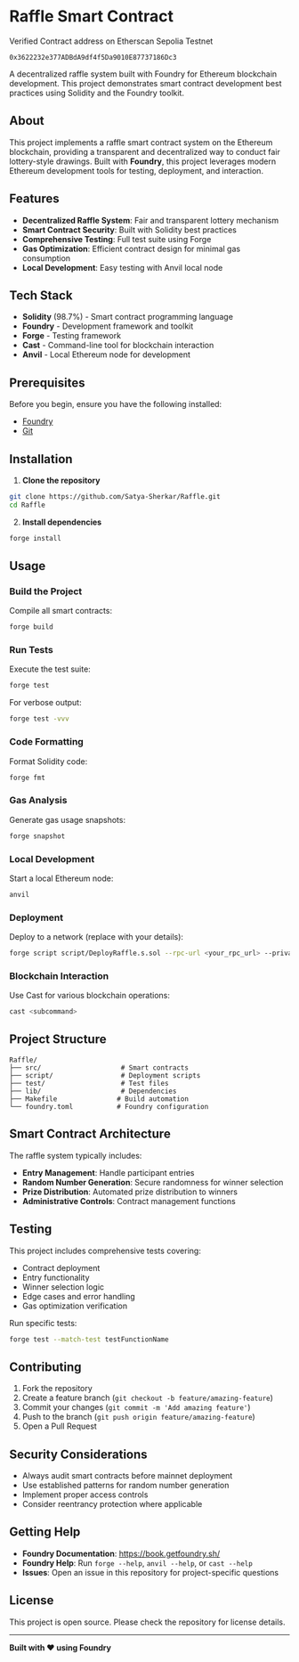 # Raffle Smart Contract

Verified Contract address on Etherscan Sepolia Testnet
```
0x3622232e377ADBdA9df4f5Da9010E87737186Dc3
```

A decentralized raffle system built with Foundry for Ethereum blockchain development. This project demonstrates smart contract development best practices using Solidity and the Foundry toolkit.

## About

This project implements a raffle smart contract system on the Ethereum blockchain, providing a transparent and decentralized way to conduct fair lottery-style drawings. Built with **Foundry**, this project leverages modern Ethereum development tools for testing, deployment, and interaction.

## Features

- **Decentralized Raffle System**: Fair and transparent lottery mechanism
- **Smart Contract Security**: Built with Solidity best practices
- **Comprehensive Testing**: Full test suite using Forge
- **Gas Optimization**: Efficient contract design for minimal gas consumption
- **Local Development**: Easy testing with Anvil local node


## Tech Stack

- **Solidity** (98.7%) - Smart contract programming language
- **Foundry** - Development framework and toolkit
- **Forge** - Testing framework
- **Cast** - Command-line tool for blockchain interaction
- **Anvil** - Local Ethereum node for development


## Prerequisites

Before you begin, ensure you have the following installed:

- [Foundry](https://book.getfoundry.sh/getting-started/installation)
- [Git](https://git-scm.com/)


## Installation

1. **Clone the repository**

```bash
git clone https://github.com/Satya-Sherkar/Raffle.git
cd Raffle
```

2. **Install dependencies**

```bash
forge install
```


## Usage

### Build the Project

Compile all smart contracts:

```bash
forge build
```


### Run Tests

Execute the test suite:

```bash
forge test
```

For verbose output:

```bash
forge test -vvv
```


### Code Formatting

Format Solidity code:

```bash
forge fmt
```


### Gas Analysis

Generate gas usage snapshots:

```bash
forge snapshot
```


### Local Development

Start a local Ethereum node:

```bash
anvil
```


### Deployment

Deploy to a network (replace with your details):

```bash
forge script script/DeployRaffle.s.sol --rpc-url <your_rpc_url> --private-key <your_private_key>
```


### Blockchain Interaction

Use Cast for various blockchain operations:

```bash
cast <subcommand>
```


## Project Structure

```
Raffle/
├── src/                    # Smart contracts
├── script/                 # Deployment scripts
├── test/                   # Test files
├── lib/                    # Dependencies
├── Makefile               # Build automation
└── foundry.toml           # Foundry configuration
```


## Smart Contract Architecture

The raffle system typically includes:

- **Entry Management**: Handle participant entries
- **Random Number Generation**: Secure randomness for winner selection
- **Prize Distribution**: Automated prize distribution to winners
- **Administrative Controls**: Contract management functions


## Testing

This project includes comprehensive tests covering:

- Contract deployment
- Entry functionality
- Winner selection logic
- Edge cases and error handling
- Gas optimization verification

Run specific tests:

```bash
forge test --match-test testFunctionName
```


## Contributing

1. Fork the repository
2. Create a feature branch (`git checkout -b feature/amazing-feature`)
3. Commit your changes (`git commit -m 'Add amazing feature'`)
4. Push to the branch (`git push origin feature/amazing-feature`)
5. Open a Pull Request

## Security Considerations

- Always audit smart contracts before mainnet deployment
- Use established patterns for random number generation
- Implement proper access controls
- Consider reentrancy protection where applicable


## Getting Help

- **Foundry Documentation**: https://book.getfoundry.sh/
- **Foundry Help**: Run `forge --help`, `anvil --help`, or `cast --help`
- **Issues**: Open an issue in this repository for project-specific questions


## License

This project is open source. Please check the repository for license details.

***

**Built with ❤️ using Foundry**


